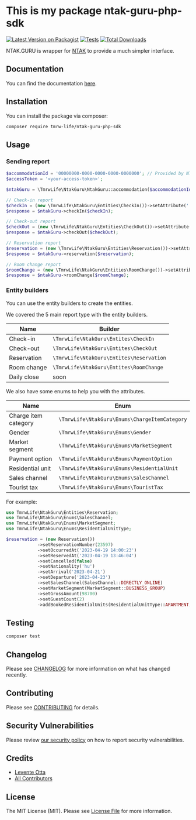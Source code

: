 # This is my package ntak-guru-php-sdk

[![Latest Version on Packagist](https://img.shields.io/packagist/v/tmrw-life/ntak-guru-php-sdk.svg?style=flat-square)](https://packagist.org/packages/tmrw-life/ntak-guru-php-sdk)
[![Tests](https://img.shields.io/github/actions/workflow/status/TMRW-Life/ntak.guru-php-sdk/run-tests.yml?branch=main&label=tests&style=flat-square)](https://github.com/TMRW-Life/ntak.guru-php-sdk/actions/workflows/run-tests.yml)
[![Total Downloads](https://img.shields.io/packagist/dt/tmrw-life/ntak-guru-php-sdk.svg?style=flat-square)](https://packagist.org/packages/tmrw-life/ntak-guru-php-sdk)

NTAK.GURU is wrapper for [NTAK](https://info.ntak.hu) to provide a much simpler interface.

## Documentation

You can find the documentation [here](https://docs.ntakguru.tmrwsystem.life).

## Installation

You can install the package via composer:

```bash
composer require tmrw-life/ntak-guru-php-sdk
```

## Usage

### Sending report

```php
$accommodationId = '00000000-0000-0000-0000-0000000'; // Provided by NTAK.guru
$accessToken = '<your-access-token>';

$ntakGuru = \TmrwLife\NtakGuru\NtakGuru::accommodation($accommodationId, $accessToken);

// Check-in report
$checkIn = (new \TmrwLife\NtakGuru\Entities\CheckIn())->setAttribute('...');
$response = $ntakGuru->checkIn($checkIn);

// Check-out report
$checkOut = (new \TmrwLife\NtakGuru\Entities\CheckOut())->setAttribute('...');
$response = $ntakGuru->checkOut($checkOut);

// Reservation report
$reservation = (new \TmrwLife\NtakGuru\Entities\Reservation())->setAttribute('...');
$response = $ntakGuru->reservation($reservation);

// Room change report
$roomChange = (new \TmrwLife\NtakGuru\Entities\RoomChange())->setAttribute('...');
$response = $ntakGuru->roomChange($roomChange);
```

### Entity builders

You can use the entity builders to create the entities.

We covered the 5 main report type with the entity builders.

| Name        | Builder                                  |
|-------------|------------------------------------------|
| Check-in    | `\TmrwLife\NtakGuru\Entites\CheckIn`     |
| Check-out   | `\TmrwLife\NtakGuru\Entites\CheckOut`    |
| Reservation | `\TmrwLife\NtakGuru\Entites\Reservation` |
| Room change | `\TmrwLife\NtakGuru\Entites\RoomChange`  |
| Daily close | soon                                     |

We also have some enums to help you with the attributes.

| Name                 | Enum                                          |
|----------------------|-----------------------------------------------|
| Charge item category | `\TmrwLife\NtakGuru\Enums\ChargeItemCategory` |
| Gender               | `\TmrwLife\NtakGuru\Enums\Gender`             |
| Market segment       | `\TmrwLife\NtakGuru\Enums\MarketSegment`      |
| Payment option       | `\TmrwLife\NtakGuru\Enums\PaymentOption`      |
| Residential unit     | `\TmrwLife\NtakGuru\Enums\ResidentialUnit`    |
| Sales channel        | `\TmrwLife\NtakGuru\Enums\SalesChannel`       |
| Tourist tax          | `\TmrwLife\NtakGuru\Enums\TouristTax`         |

For example:

```php
use TmrwLife\NtakGuru\Entities\Reservation;
use TmrwLife\NtakGuru\Enums\SalesChannel;
use TmrwLife\NtakGuru\Enums\MarketSegment;
use TmrwLife\NtakGuru\Enums\ResidentialUnitType;

$reservation = (new Reservation())
            ->setReservationNumber(23597)
            ->setOccurredAt('2023-04-19 14:00:23')
            ->setReservedAt('2023-04-19 13:46:04')
            ->setCancelled(false)
            ->setNationality('hu')
            ->setArrival('2023-04-21')
            ->setDeparture('2023-04-23')
            ->setSalesChannel(SalesChannel::DIRECTLY_ONLINE)
            ->setMarketSegment(MarketSegment::BUSINESS_GROUP)
            ->setGrossAmount(98700)
            ->setGuestCount(2)
            ->addBookedResidentialUnits(ResidentialUnitType::APARTMENT, 2);
```

## Testing

```bash
composer test
```

## Changelog

Please see [CHANGELOG](CHANGELOG.md) for more information on what has changed recently.

## Contributing

Please see [CONTRIBUTING](https://github.com/spatie/.github/blob/main/CONTRIBUTING.md) for details.

## Security Vulnerabilities

Please review [our security policy](../../security/policy) on how to report security vulnerabilities.

## Credits

- [Levente Otta](https://github.com/Otisz)
- [All Contributors](../../contributors)

## License

The MIT License (MIT). Please see [License File](LICENSE.md) for more information.
